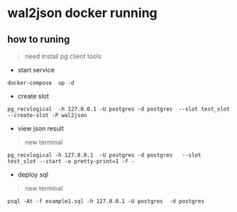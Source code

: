 # wal2json docker running

## how to runing

>  need install pg client tools

* start service

```code
docker-compose  up -d
```

* create slot 

```code
pg_recvlogical  -h 127.0.0.1 -U postgres -d postgres  --slot test_slot --create-slot -P wal2json

```

* view  json result

> new terminal

```code
pg_recvlogical -h 127.0.0.1  -U postgres -d postgres   --slot test_slot --start -o pretty-print=1 -f -
```

* deploy sql

> new  terminal

```code
psql -At -f example1.sql -h 127.0.0.1 -U postgres  -d postgres
```